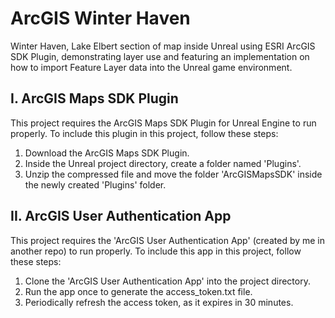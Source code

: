 <h1>ArcGIS Winter Haven</h1>

Winter Haven, Lake Elbert section of map inside Unreal using ESRI ArcGIS SDK Plugin, demonstrating layer use and featuring an implementation on how to import Feature Layer data into the Unreal game environment.

<h2>I. ArcGIS Maps SDK Plugin</h2>
This project requires the ArcGIS Maps SDK Plugin for Unreal Engine to run properly. To include this plugin in this project, follow these steps:

1. Download the ArcGIS Maps SDK Plugin.
2. Inside the Unreal project directory, create a folder named 'Plugins'.
3. Unzip the compressed file and move the folder 'ArcGISMapsSDK' inside the newly created 'Plugins' folder.

<h2>II. ArcGIS User Authentication App</h2>
This project requires the 'ArcGIS User Authentication App' (created by me in another repo) to run properly. To include this app in this project, follow these steps:

1. Clone the 'ArcGIS User Authentication App' into the project directory.
2. Run the app once to generate the access_token.txt file.
3. Periodically refresh the access token, as it expires in 30 minutes.
